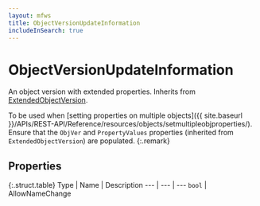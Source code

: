```yaml
---
layout: mfws
title: ObjectVersionUpdateInformation
includeInSearch: true
---
```


# ObjectVersionUpdateInformation

An object version with extended properties. Inherits from [ExtendedObjectVersion](../extendedobjectversion/). 

To be used when [setting properties on multiple objects]({{ site.baseurl }}/APIs/REST-API/Reference/resources/objects/setmultipleobjproperties/).  Ensure that the `ObjVer` and `PropertyValues` properties (inherited from `ExtendedObjectVersion`) are populated.
{:.remark}

## Properties

{:.struct.table}
Type | Name | Description
--- | --- | ---
`bool` | AllowNameChange